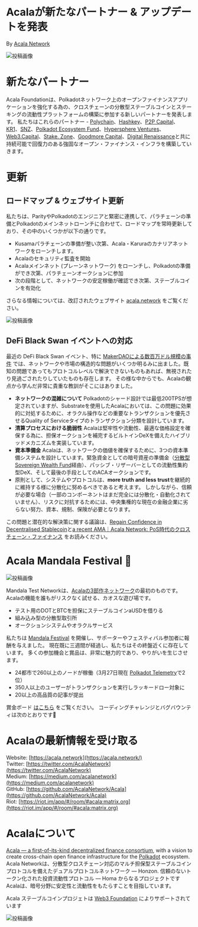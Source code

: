 # Acalaが新たなパートナー & アップデートを発表

By [Acala Network](https://medium.com/u/43f74518f3f4?source=post_page-----e81a34844b5c--------------------------------)

![投稿画像](https://miro.medium.com/max/1690/0*ffsizR7cemoNYcIC.gif)

# 新たなパートナー

Acala Foundationは、Polkadotネットワーク上のオープンファイナンスアプリケーションを強化する為の、クロスチェーンの分散型ステーブルコインとステーキングの流動性プラットフォームの構築に参加する新しいパートナーを発表します。 私たちはこれらのパートナー - [Polychain](https://polychain.capital/)、[Hashkey](https://www.hashkey.com/)、[P2P Capital](https://www.p2pcap.com/)、[KR1](https://www.kryptonite1.co/)、[SNZ](https://snzholding.com/)、[Polkadot Ecosystem Fund](https://polkadot.network/announcing-the-polkadot-ecosystem-fund/)、[Hypersphere Ventures](https://www.hypersphere.ventures/)、[Web3.Capital](https://web3.capital/)、[Stake. Zone](http://stake.zone/)、[Goodmore Capital](http://goodmore.capital/)、[Digital Renaissance](https://drf.ee/)と共に持続可能で回復力のある強固なオープン・ファイナンス・インフラを構築していきます。

# 更新

## ロードマップ & ウェブサイト更新

私たちは、ParityやPolkadotのエンジニアと緊密に連携して、パラチェーンの準備とPolkadotのメインネットローンチに合わせて、ロードマップを常時更新しており、その中のいくつかが以下の通りです。

- Kusamaパラチェーンの準備が整い次第、Acala・Karuraのカナリアネットワークをローンチします。
- Acalaのセキュリティ監査を開始
- Acalaメインネット (プレーンネットワーク) をローンチし、Polkadotの準備ができ次第、パラチェーンオークションに参加
- 次の段階として、ネットワークの安定稼働が確認でき次第、ステーブルコインを有効化

さらなる情報については、改訂されたウェブサイト [acala.network](https://acala.network/) をご覧ください。

![投稿画像](https://miro.medium.com/max/2800/0*cfF4u6DYuXgCRRWi.jpg)

## DeFi Black Swan イベントへの対応

最近の DeFi Black Swan イベント、特に [MakerDAOによる数百万ドル規模の事件](https://medium.com/@whiterabbit_hq/black-thursday-for-makerdao-8-32-million-was-liquidated-for-0-dai-36b83cac56b6) では、ネットワークや市場の構造的な問題がいくつか明るみに出ました。既知の問題であってもプロトコルレベルで解決できないものもあれば、無視されたり見過ごされたりしていたものも存在します。 その様な中からでも、Acalaの観点から学んだ非常に貴重な教訓がそこにはありました。

- **ネットワークの混雑について** Polkadotのシャード設計では最低200TPSが想定されていますが、Substrateを使用したAcalaにおいては、この問題に効果的に対処するために、オラクル操作などの重要なトランザクションを優先させるQuality of Serviceタイプのトランザクション分類を設計しています。
- **清算プロセスにおける脆弱性** Acalaは堅牢性や流動性、最適な価格設定を確保する為に、担保オークションを補完するビルトインDeXを備えたハイブリッドメカニズムを実装しています。
- **資本準備金** Acalaは、ネットワークの価値を確保するために、3つの資本準備システムを設計しています。緊急資金としての暗号資産の準備金（[分散型Sovereign Wealth Fund](https://github.com/AcalaNetwork/Acala-white-paper/blob/master/Building_a_Decentralized_Sovereign_Wealth_Fund.pdf)経由）、パッシブ・リザーバーとしての流動性集約型DeX、そして最後の手段としてのACAオークションです。
- 原則として、システムやプロトコルは、**more truth and less trust**を継続的に維持する様に分散化に努めるべきであると考えます。 しかしながら、信頼が必要な場合（一部のコンポーネントはまだ完全には分散化・自動化されていません）、リスクに対抗するためには、中央集権的な現在の金融企業に劣らない努力、資本、規制、保険が必要となります。

この問題と潜在的な解決策に関する議論は、[Regain Confidence in Decentralised Stablecoin](https://medium.com/acalanetwork/regaining-confidence-in-decentralized-stablecoins-bd98ba8e3c83)と[a recent AMA｜Acala Network: PoS時代のクロスチェーン・ファイナンス](https://polkabase.com/blog/1217) をお読みください。

# Acala Mandala Festival 🎉

![投稿画像](https://miro.medium.com/max/1198/1*8SoYawu6H1fqnlEWmo5xsg.gif)

Mandala Test Networkは、[Acalaの3部作ネットワーク](https://medium.com/acalanetwork/announcing-the-acala-mandala-testnet-proof-of-liveness-partners-and-ecosystem-projects-3863f02df946)の最初のものです。 Acalaの機能を誰もがリスクなく試せる、カオスな遊び場です。

- テスト用のDOTとBTCを担保にステーブルコインaUSDを借りる
- 組み込み型の分散型取引所
- オークションシステムやオラクルサービス

私たちは [Mandala Festival](https://medium.com/acalanetwork/mandala-festival-prize-drops-3ae68df0dfa6) を開催し、サポーターやフェスティバル参加者に報酬を与えました。 現在既に三週間が経過し、私たちはその終盤近くに存在しています。 多くの参加機会と賞品は、非常に魅力的であり、やりがいを生じさせます。

- 24都市で260以上のノードが稼働（3月27日現在 [Polkadot Telemetry](https://telemetry.polkadot.io/#list/Acala%20Mandala%20Testnet)で2位）
- 350人以上のユーザーがトランザクションを実行しラッキードロー対象に
- 20以上の高品質の記事が提出

賞金ボード [はこちら](https://github.com/AcalaNetwork/Acala/wiki/W.-Contribution-&-Rewards) をご覧ください。 コーディングチャレンジとバグバウンティは次のとおりです🚀

# Acalaの最新情報を受け取る

Website: [https://acala.network](https://acala.network/)  
Twitter: [https://twitter.com/AcalaNetwork](https://twitter.com/AcalaNetwork)  
Medium: [https://medium.com/acalanetwork](https://medium.com/acalanetwork)  
GitHub: [https://github.com/AcalaNetwork/Acala](https://github.com/AcalaNetwork/Acala)  
Riot: [https://riot.im/app/#/room/#acala:matrix.org](https://riot.im/app/#/room/#acala:matrix.org)

# Acalaについて

[Acala — a first-of-its-kind decentralized finance consortium](https://medium.com/acalanetwork/acala-powering-cross-blockchain-open-finance-applications-on-polkadot-abb6075a6edf), with a vision to create cross-chain open finance infrastructure for the [Polkadot](https://polkadot.network/) ecosystem. Acala Networkは、分散型クロスチェーン対応のマルチ担保型ステーブルコインプロトコルを備えたデュアルプロトコルネットワーク — Honzon. 信頼のないトークン化された投資流動性プロトコル — Homa からなるプロジェクトです Acalaは、暗号分野に安定性と流動性をもたらすことを目指しています。

Acala ステーブルコインプロジェトは [Web3 Foundation](https://web3.foundation/) によりサポートされています

![投稿画像](https://miro.medium.com/max/1500/0*xDQHH-Y6U1avx7lm.jpg)
